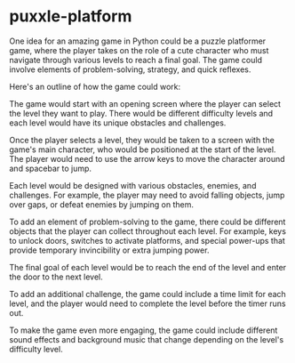 # puxxle-platform
One idea for an amazing game in Python could be a puzzle platformer game, where the player takes on the role of a cute character who must navigate through various levels to reach a final goal. The game could involve elements of problem-solving, strategy, and quick reflexes.

Here's an outline of how the game could work:

The game would start with an opening screen where the player can select the level they want to play. There would be different difficulty levels and each level would have its unique obstacles and challenges.

Once the player selects a level, they would be taken to a screen with the game's main character, who would be positioned at the start of the level. The player would need to use the arrow keys to move the character around and spacebar to jump.

Each level would be designed with various obstacles, enemies, and challenges. For example, the player may need to avoid falling objects, jump over gaps, or defeat enemies by jumping on them.

To add an element of problem-solving to the game, there could be different objects that the player can collect throughout each level. For example, keys to unlock doors, switches to activate platforms, and special power-ups that provide temporary invincibility or extra jumping power.

The final goal of each level would be to reach the end of the level and enter the door to the next level.

To add an additional challenge, the game could include a time limit for each level, and the player would need to complete the level before the timer runs out.

To make the game even more engaging, the game could include different sound effects and background music that change depending on the level's difficulty level.
